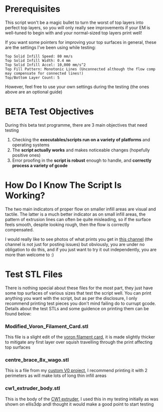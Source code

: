 # Prerequisites

This script won't be a magic bullet to turn the worst of top layers into perfect top layers, so you will only really see improvements if your EM is well-tuned to begin with and your normal-sized top layers print well!

If you want some pointers for improving your top surfaces in general, these are the settings I've been using while testing:

```
Top Solid Infill Speed: 80 mm/s
Top Solid Infill Width: 0.4 mm
Top Solid Infill Accel: 10,000 mm/s^2
Top Fill Pattern: Monotonic Lines (Unconnected although the flow comp may compensate for connected lines!)
Top/Bottom Layer Count: 5
```
However, feel free to use your own settings during the testing (the ones above are an optional guide)



# BETA Test Objectives

During this beta test programme, there are 3 main objectives that need testing

1. Checking the **executables/scripts run on a variety of platforms** and operating systems
2. The **script actually works** and makes noticeable changes (hopefully positive ones)
3. Error proofing in the **script is robust** enough to handle, and **correctly process a variety of gcode**



# How Do I Know The Script Is Working?

The two main indicators of proper flow on smaller infill areas are visual and tactile. The latter is a much better indicator as on small infill areas, the pattern of extrusion lines can often be quite misleading, so if the surface feels smooth, despite looking rough, then the flow is correctly compensated.

I would really like to see photos of what prints you get in [this channel](link.to.channel) (the channel is not just for posting issues) but obviously, you are under no obligation to do this, and if you just want to try it out independently, you are more than welcome to :)



# Test STL Files

There is nothing special about these files for the most part, they just have some top surfaces of various sizes that test the script well. You can print anything you want with the script, but as per the disclosure, I only recommend printing test pieces you don't mind failing do to currupt gcode. Details about the test STLs and some guidence on printing them can be found below:



### Modified_Voron_Filament_Card.stl

This file is a slight edit of the [voron filament card](https://github.com/VoronDesign/Voron-2/blob/Voron2.4/STLs/Test_Prints/Filament_Card.stl), it is made slightly thicker to mitigate any first layer over squish travelling through the print affecting top surfaces



### centre_brace_8x_wago.stl

This is a file from my [custom V0 project](https://github.com/Alexander-T-Moss/Hex-Zero), I recommend printing it with 2 perimeters as will make lots of long thin infill areas



### cw1_extruder_body.stl

This is the body of the [CW1 extruder](https://docs.vorondesign.com/hardware.html#mini-stealthburner), I used this in my testing initially as was shown on ellis3dp andI thought it would make a good point to start testing
